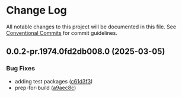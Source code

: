# Change Log

All notable changes to this project will be documented in this file.
See [Conventional Commits](https://conventionalcommits.org) for commit guidelines.

## 0.0.2-pr.1974.0fd2db008.0 (2025-03-05)


### Bug Fixes

* adding test packages ([c61d3f3](https://github.com/Kong/public-ui-components/commit/c61d3f38ee0d93e5a3c135884e7a84b9bd4e4002))
* prep-for-build ([a9aec8c](https://github.com/Kong/public-ui-components/commit/a9aec8cbc880566237e5f752e027538ba0254cd6))
